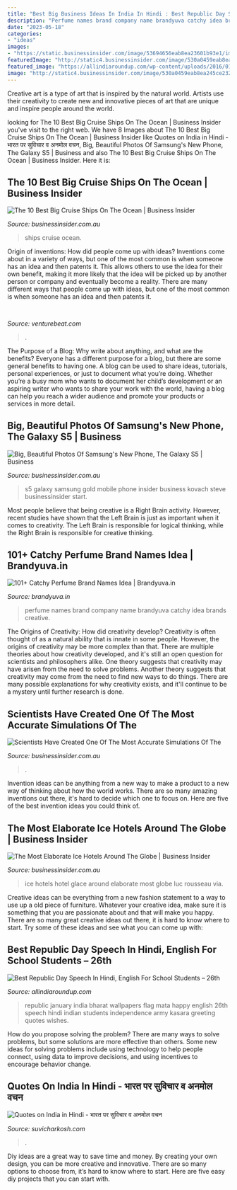 ```yaml
---
title: "Best Big Business Ideas In India In Hindi : Best Republic Day Speech In Hindi, English For School Students – 26th"
description: "Perfume names brand company name brandyuva catchy idea brands creative"
date: "2023-05-18"
categories:
- "ideas"
images:
- "https://static.businessinsider.com/image/53694656eab8ea23601b93e1/image.jpg"
featuredImage: "http://static4.businessinsider.com/image/530a0459eab8ea245ce2323a-960/img_9081-1.jpg"
featured_image: "https://allindiaroundup.com/wp-content/uploads/2016/01/best-republic-day-speech-in-hindi-english-for-school-students-26th-january-speech-0.jpg"
image: "http://static4.businessinsider.com/image/530a0459eab8ea245ce2323a-960/img_9081-1.jpg"
---
```



Creative art is a type of art that is inspired by the natural world. Artists use their creativity to create new and innovative pieces of art that are unique and inspire people around the world.

	

		
looking for The 10 Best Big Cruise Ships On The Ocean | Business Insider you've visit to the right web. We have 8 Images about The 10 Best Big Cruise Ships On The Ocean | Business Insider like Quotes on India in Hindi - भारत पर सुविचार व अनमोल वचन, Big, Beautiful Photos Of Samsung&#039;s New Phone, The Galaxy S5 | Business and also The 10 Best Big Cruise Ships On The Ocean | Business Insider. Here it is:
		
    
## The 10 Best Big Cruise Ships On The Ocean | Business Insider

<img loading=lazy src="https://static.businessinsider.com/image/5135244ceab8ea1e07000007/image.jpg" onerror="this.onerror=null;this.src='https://tse2.mm.bing.net/th?id=OIP.2Nw2IC6pUEFmAzjpLc5ImgHaFj&amp;pid=15.1';" alt="The 10 Best Big Cruise Ships On The Ocean | Business Insider">

_Source: businessinsider.com.au_

>ships cruise ocean. 

	

Origin of inventions: How did people come up with ideas?
Inventions come about in a variety of ways, but one of the most common is when someone has an idea and then patents it. This allows others to use the idea for their own benefit, making it more likely that the idea will be picked up by another person or company and eventually become a reality. There are many different ways that people come up with ideas, but one of the most common is when someone has an idea and then patents it.

    
## 

<img loading=lazy src="https://venturebeat.com/wp-content/uploads/2019/10/IMG_2311D-e1572525473978.jpeg" onerror="this.onerror=null;this.src='https://tse4.mm.bing.net/th?id=OIP.MdmuIy3ffycZ0MtY14WP3QHaE4&amp;pid=15.1';" alt="">

_Source: venturebeat.com_

>. 

	

The Purpose of a Blog: Why write about anything, and what are the benefits?
Everyone has a different purpose for a blog, but there are some general benefits to having one. A blog can be used to share ideas, tutorials, personal experiences, or just to document what you’re doing. Whether you’re a busy mom who wants to document her child’s development or an aspiring writer who wants to share your work with the world, having a blog can help you reach a wider audience and promote your products or services in more detail.

    
## Big, Beautiful Photos Of Samsung&#039;s New Phone, The Galaxy S5 | Business

<img loading=lazy src="http://static4.businessinsider.com/image/530a0459eab8ea245ce2323a-960/img_9081-1.jpg" onerror="this.onerror=null;this.src='https://tse4.mm.bing.net/th?id=OIP.cpbqsTC8t-rIhbdbFpoffgHaFj&amp;pid=15.1';" alt="Big, Beautiful Photos Of Samsung&#039;s New Phone, The Galaxy S5 | Business">

_Source: businessinsider.com.au_

>s5 galaxy samsung gold mobile phone insider business kovach steve businessinsider start. 

	

Most people believe that being creative is a Right Brain activity. However, recent studies have shown that the Left Brain is just as important when it comes to creativity. The Left Brain is responsible for logical thinking, while the Right Brain is responsible for creative thinking.

    
## 101+ Catchy Perfume Brand Names Idea | Brandyuva.in

<img loading=lazy src="https://brandyuva.in/wp-content/uploads/2016/10/perfume-brand-names.jpg" onerror="this.onerror=null;this.src='https://tse4.mm.bing.net/th?id=OIP.V0SjCxo66LTjFCF5WF-gzwHaEH&amp;pid=15.1';" alt="101+ Catchy Perfume Brand Names Idea | Brandyuva.in">

_Source: brandyuva.in_

>perfume names brand company name brandyuva catchy idea brands creative. 

	

The Origins of Creativity: How did creativity develop?
Creativity is often thought of as a natural ability that is innate in some people. However, the origins of creativity may be more complex than that. There are multiple theories about how creativity developed, and it's still an open question for scientists and philosophers alike. One theory suggests that creativity may have arisen from the need to solve problems. Another theory suggests that creativity may come from the need to find new ways to do things. There are many possible explanations for why creativity exists, and it'll continue to be a mystery until further research is done.

    
## Scientists Have Created One Of The Most Accurate Simulations Of The

<img loading=lazy src="https://static.businessinsider.com/image/53694656eab8ea23601b93e1/image.jpg" onerror="this.onerror=null;this.src='https://tse1.mm.bing.net/th?id=OIP.5fYtY6RtBNzh2s61AINmSgHaFj&amp;pid=15.1';" alt="Scientists Have Created One Of The Most Accurate Simulations Of The">

_Source: businessinsider.com.au_

>. 

	

Invention ideas can be anything from a new way to make a product to a new way of thinking about how the world works. There are so many amazing inventions out there, it's hard to decide which one to focus on. Here are five of the best invention ideas you could think of.

    
## The Most Elaborate Ice Hotels Around The Globe | Business Insider

<img loading=lazy src="https://static.businessinsider.com/image/50a172846bb3f70340000008/image.jpg" onerror="this.onerror=null;this.src='https://tse2.mm.bing.net/th?id=OIP.8kDt9jxeWcdfXgAPbmiJLgHaFj&amp;pid=15.1';" alt="The Most Elaborate Ice Hotels Around The Globe | Business Insider">

_Source: businessinsider.com.au_

>ice hotels hotel glace around elaborate most globe luc rousseau via. 

	

Creative ideas can be everything from a new fashion statement to a way to use up a old piece of furniture. Whatever your creative idea, make sure it is something that you are passionate about and that will make you happy. There are so many great creative ideas out there, it is hard to know where to start. Try some of these ideas and see what you can come up with: 

    
## Best Republic Day Speech In Hindi, English For School Students – 26th

<img loading=lazy src="https://allindiaroundup.com/wp-content/uploads/2016/01/best-republic-day-speech-in-hindi-english-for-school-students-26th-january-speech-0.jpg" onerror="this.onerror=null;this.src='https://tse1.mm.bing.net/th?id=OIP.sodwiDVb0Ylj3KFNRmN8AQHaFj&amp;pid=15.1';" alt="Best Republic Day Speech In Hindi, English For School Students – 26th">

_Source: allindiaroundup.com_

>republic january india bharat wallpapers flag mata happy english 26th speech hindi indian students independence army kasara greeting quotes wishes. 

	

How do you propose solving the problem?
There are many ways to solve problems, but some solutions are more effective than others. Some new ideas for solving problems include using technology to help people connect, using data to improve decisions, and using incentives to encourage behavior change.

    
## Quotes On India In Hindi - भारत पर सुविचार व अनमोल वचन

<img loading=lazy src="http://www.suvicharkosh.com/wp-content/uploads/2019/06/india-quotes-in-hindi-images.jpg" onerror="this.onerror=null;this.src='https://tse3.mm.bing.net/th?id=OIP.xc98XvUb2_jYQSPP0fEqNgHaHa&amp;pid=15.1';" alt="Quotes on India in Hindi - भारत पर सुविचार व अनमोल वचन">

_Source: suvicharkosh.com_

>. 

	

Diy ideas are a great way to save time and money. By creating your own design, you can be more creative and innovative. There are so many options to choose from, it’s hard to know where to start. Here are five easy diy projects that you can start with.

